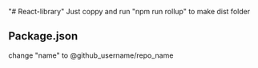 "# React-library"
Just coppy and run "npm run rollup" to make dist folder

## Package.json

change "name" to @github_username/repo_name

